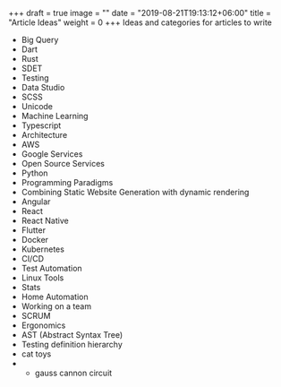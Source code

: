 +++
draft = true
image = ""
date = "2019-08-21T19:13:12+06:00"
title = "Article Ideas"
weight = 0
+++
Ideas and categories for articles to write
<!--more-->
* Big Query
* Dart
* Rust
* SDET
* Testing
* Data Studio
* SCSS
* Unicode
* Machine Learning
* Typescript
* Architecture
* AWS
* Google Services
* Open Source Services
* Python
* Programming Paradigms
* Combining Static Website Generation with dynamic rendering
* Angular
* React
* React Native
* Flutter
* Docker
* Kubernetes
* CI/CD
* Test Automation
* Linux Tools
* Stats
* Home Automation
* Working on a team
* SCRUM
* Ergonomics
* AST (Abstract Syntax Tree)
* Testing definition hierarchy
* cat toys
* * gauss cannon circuit
